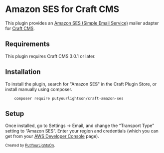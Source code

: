 # Amazon SES for Craft CMS

This plugin provides an [Amazon SES (Simple Email Service)](https://aws.amazon.com/ses/) mailer adapter for [Craft CMS](https://craftcms.com/).

## Requirements

This plugin requires Craft CMS 3.0.1 or later.


## Installation

To install the plugin, search for "Amazon SES" in the Craft Plugin Store, or install manually using composer.

        composer require putyourlightson/craft-amazon-ses

## Setup

Once installed, go to Settings → Email, and change the “Transport Type” setting to “Amazon SES”. Enter your region and credentials (which you can get from your [AWS Developer Console](https://console.aws.amazon.com/) page).

<small>Created by [PutYourLightsOn](https://www.putyourlightson.net/).</small>
